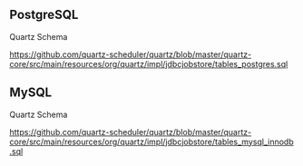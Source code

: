 
## PostgreSQL

Quartz Schema

https://github.com/quartz-scheduler/quartz/blob/master/quartz-core/src/main/resources/org/quartz/impl/jdbcjobstore/tables_postgres.sql

## MySQL

Quartz Schema

https://github.com/quartz-scheduler/quartz/blob/master/quartz-core/src/main/resources/org/quartz/impl/jdbcjobstore/tables_mysql_innodb.sql
